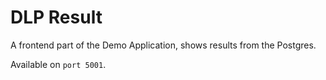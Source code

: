 # DLP Result

A frontend part of the Demo Application, shows results from the Postgres. 

Available on `port 5001`.